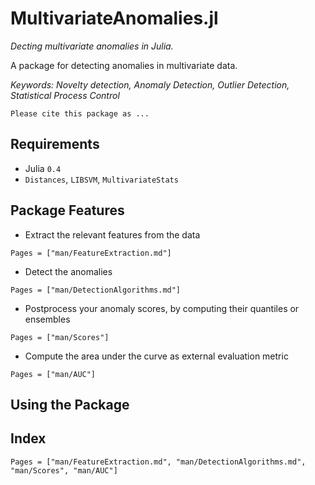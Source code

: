 # MultivariateAnomalies.jl 

*Decting multivariate anomalies in Julia.*

A package for detecting anomalies in multivariate data.

*Keywords: Novelty detection, Anomaly Detection, Outlier Detection, Statistical Process Control*

    Please cite this package as ...

## Requirements

- Julia `0.4`
- `Distances`, `LIBSVM`, `MultivariateStats`

## Package Features

- Extract the relevant features from the data 
```@contents
Pages = ["man/FeatureExtraction.md"]
```
- Detect the anomalies
```@contents
Pages = ["man/DetectionAlgorithms.md"]
```
- Postprocess your anomaly scores, by computing their quantiles or ensembles
```@contents
Pages = ["man/Scores"]
```
- Compute the area under the curve as external evaluation metric
```@contents
Pages = ["man/AUC"]
```

## Using the Package



## Index

```@index
Pages = ["man/FeatureExtraction.md", "man/DetectionAlgorithms.md", "man/Scores", "man/AUC"]
```






